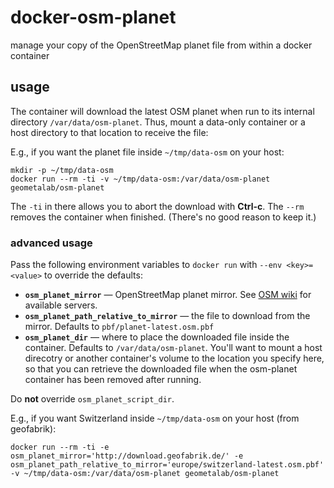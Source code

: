 # docker-osm-planet
manage your copy of the OpenStreetMap planet file from within a docker container

## usage
The container will download the latest OSM planet when run to its internal directory `/var/data/osm-planet`. Thus, mount a data-only container or a host directory to that location to receive the file:

E.g., if you want the planet file inside `~/tmp/data-osm` on your host:
```shell
mkdir -p ~/tmp/data-osm
docker run --rm -ti -v ~/tmp/data-osm:/var/data/osm-planet geometalab/osm-planet
```

The `-ti` in there allows you to abort the download with **Ctrl-c**.
The `--rm` removes the container when finished. (There's no good reason to keep it.)

### advanced usage
Pass the following environment variables to `docker run` with `--env <key>=<value>` to override the defaults:
* **`osm_planet_mirror`** &mdash; OpenStreetMap planet mirror. See [OSM wiki](http://wiki.openstreetmap.org/wiki/Planet.osm#Planet.osm_mirrors) for available servers.
* **`osm_planet_path_relative_to_mirror`** &mdash; the file to download from the mirror. Defaults to `pbf/planet-latest.osm.pbf`
* **`osm_planet_dir`** &mdash; where to place the downloaded file inside the container. Defaults to `/var/data/osm-planet`. You'll want to mount a host direcotry or another container's volume to the location you specify here, so that you can retrieve the downloaded file when the osm-planet container has been removed after running.

Do **not** override `osm_planet_script_dir`.

E.g., if you want Switzerland inside `~/tmp/data-osm` on your host (from geofabrik):
```shell
docker run --rm -ti -e osm_planet_mirror='http://download.geofabrik.de/' -e osm_planet_path_relative_to_mirror='europe/switzerland-latest.osm.pbf' -v ~/tmp/data-osm:/var/data/osm-planet geometalab/osm-planet
```
